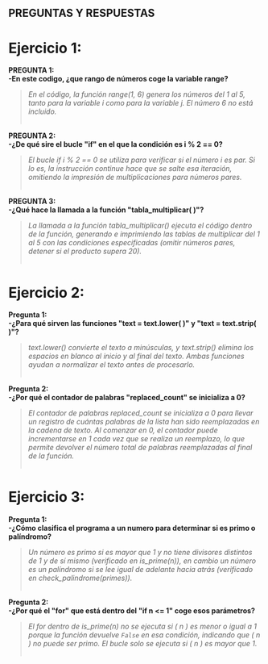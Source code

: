 ## PREGUNTAS Y RESPUESTAS

# Ejercicio 1:<br>

**PREGUNTA 1:** <br>
  **-En este codigo, ¿que rango de números coge la variable range?<br>**
  > *En el código, la función range(1, 6) genera los números del 1 al 5, tanto para la   variable i como para la variable j. El número 6 no está incluido.*<br><br>


  **PREGUNTA 2: <br>
  -¿De qué sire el bucle "if" en el que la condición es i % 2 == 0?<br>**
  > *El bucle if i % 2 == 0 se utiliza para verificar si el número i es par. Si lo es, la instrucción continue hace que se salte esa iteración, omitiendo la impresión de multiplicaciones para números pares.*<br><br>

  **PREGUNTA 3: <br>
  -¿Qué hace la llamada a la función "tabla_multiplicar( )"? <br>**
  >*La llamada a la función tabla_multiplicar() ejecuta el código dentro de la función, generando e imprimiendo las tablas de multiplicar del 1 al 5 con las condiciones especificadas (omitir números pares, detener si el producto supera 20).*<br><br>  

 # Ejercicio 2:<br>
**Pregunta 1: <br>
-¿Para qué sirven las funciones "text = text.lower( )" y "text = text.strip( )"?<br>**
> *text.lower() convierte el texto a minúsculas, y text.strip() elimina los espacios en blanco al inicio y al final del texto. Ambas funciones ayudan a normalizar el texto antes de procesarlo.*<br><br>

**Pregunta 2: <br>
-¿Por qué el contador de palabras "replaced_count" se inicializa a 0?** <br>
> *El contador de palabras replaced_count se inicializa a 0 para llevar un registro de cuántas palabras de la lista han sido reemplazadas en la cadena de texto. Al comenzar en 0, el contador puede incrementarse en 1 cada vez que se realiza un reemplazo, lo que permite devolver el número total de palabras reemplazadas al final de la función.*<br><br>

 # Ejercicio 3:<br>
**Pregunta 1: <br>
-¿Cómo clasifica el programa a un numero para determinar si es primo o palíndromo? <br>**
> *Un número es primo si es mayor que 1 y no tiene divisores distintos de 1 y de sí mismo (verificado en is_prime(n)), en cambio un número es un palíndromo si se lee igual de adelante hacia atrás (verificado en check_palindrome(primes)).*<br><br>

**Pregunta 2: <br>
-¿Por qué el "for" que está dentro del "if n <= 1" coge esos parámetros?<br>**
> *El for dentro de is_prime(n) no se ejecuta si \( n \) es menor o igual a 1 porque la función devuelve `False` en esa condición, indicando que \( n \) no puede ser primo. El bucle solo se ejecuta si \( n \) es mayor que 1.*<br><br>


